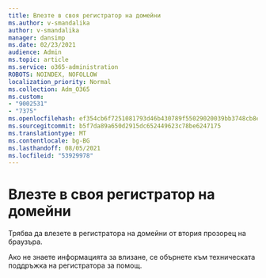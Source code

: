 ```yaml
---
title: Влезте в своя регистратор на домейни
ms.author: v-smandalika
author: v-smandalika
manager: dansimp
ms.date: 02/23/2021
audience: Admin
ms.topic: article
ms.service: o365-administration
ROBOTS: NOINDEX, NOFOLLOW
localization_priority: Normal
ms.collection: Adm_O365
ms.custom:
- "9002531"
- "7375"
ms.openlocfilehash: ef354cb6f7251081793d46b430789f55029020039bb3748cb8ece3b951e787a2
ms.sourcegitcommit: b5f7da89a650d2915dc652449623c78be6247175
ms.translationtype: MT
ms.contentlocale: bg-BG
ms.lasthandoff: 08/05/2021
ms.locfileid: "53929978"
---
```

# <a name="sign-in-to-your-domain-registrar"></a>Влезте в своя регистратор на домейни

Трябва да влезете в регистратора на домейни от втория прозорец на браузъра.

Ако не знаете информацията за влизане, се обърнете към техническата поддръжка на регистратора за помощ.